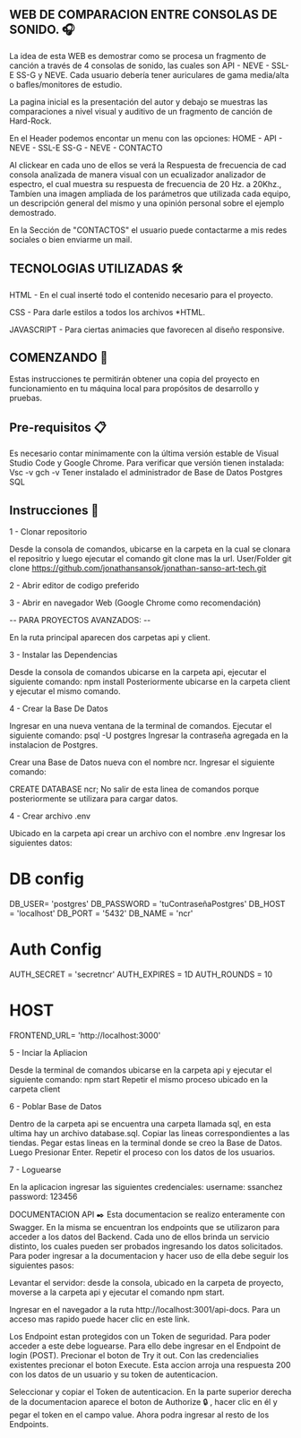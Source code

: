 ## WEB DE COMPARACION ENTRE CONSOLAS DE SONIDO. 🎧

  La idea de esta WEB es demostrar como se procesa un fragmento de canción a través de 4 consolas de sonido, las cuales son API - NEVE - SSL-E SS-G y NEVE. Cada usuario debería tener auriculares de gama media/alta o bafles/monitores de estudio.
  
La pagina inicial es la presentación del autor y debajo se muestras las comparaciones a nivel visual y auditivo de un fragmento de canción de Hard-Rock.

En el Header podemos encontar un menu con las opciones: HOME - API - NEVE - SSL-E SS-G - NEVE - CONTACTO

Al clickear en cada uno de ellos se verá la Respuesta de frecuencia de cad consola analizada de manera visual con un ecualizador analizador de espectro, el cual muestra su respuesta de frecuencia de 20 Hz. a 20Khz., Tambíen una imagen ampliada de los parámetros que utilizada cada equipo, un descripción general del mismo y una opinión personal sobre el ejemplo demostrado. 

En la Sección de "CONTACTOS" el usuario puede contactarme a mis redes sociales o bien enviarme un mail. 

## TECNOLOGIAS UTILIZADAS 🛠️

HTML - En el cual inserté todo el contenido necesario para el proyecto. 

CSS - Para darle estilos a todos los archivos *HTML.  

JAVASCRIPT - Para ciertas animacies que favorecen al diseño responsive. 

 
## COMENZANDO 🚀 
Estas instrucciones te permitirán obtener una copia del proyecto en funcionamiento en tu máquina local para propósitos de desarrollo y pruebas.  

## Pre-requisitos 📋 
Es necesario contar minimamente con la última versión estable de Visual Studio Code y Google Chrome. Para verificar que versión tienen instalada: 
Vsc -v 
gch -v 
Tener instalado el administrador de Base de Datos Postgres SQL 

## Instrucciones 🔧

1 - Clonar repositorio

Desde la consola de comandos, ubicarse en la carpeta en la cual se clonara el repositrio y luego ejecutar el comando git clone mas la url.
User/Folder git clone https://github.com/jonathansansok/jonathan-sanso-art-tech.git

2 - Abrir editor de codigo preferido

3 - Abrir en navegador Web (Google Chrome como recomendación)

-- PARA PROYECTOS AVANZADOS: --

En la ruta principal aparecen dos carpetas api y client.

3 - Instalar las Dependencias


Desde la consola de comandos ubicarse en la carpeta api, ejecutar el siguiente comando:
npm install
Posteriormente ubicarse en la carpeta client y ejecutar el mismo comando.

4 - Crear la Base De Datos


Ingresar en una nueva ventana de la terminal de comandos. Ejecutar el siguiente comando:
psql -U postgres 
Ingresar la contraseña agregada en la instalacion de Postgres.

Crear una Base de Datos nueva con el nombre ncr. Ingresar el siguiente comando:

CREATE DATABASE ncr;
No salir de esta linea de comandos porque posteriormente se utilizara para cargar datos.

4 - Crear archivo .env


Ubicado en la carpeta api crear un archivo con el nombre .env
Ingresar los siguientes datos:
# DB config

DB_USER= 'postgres'
DB_PASSWORD = 'tuContraseñaPostgres'
DB_HOST = 'localhost'
DB_PORT = '5432'
DB_NAME = 'ncr'

# Auth Config

AUTH_SECRET = 'secretncr'
AUTH_EXPIRES = 1D
AUTH_ROUNDS = 10

# HOST
FRONTEND_URL= 'http://localhost:3000'

5 - Inciar la Apliacion


Desde la terminal de comandos ubicarse en la carpeta api y ejecutar el siguiente comando:
npm start
Repetir el mismo proceso ubicado en la carpeta client

6 - Poblar Base de Datos


Dentro de la carpeta api se encuentra una carpeta llamada sql, en esta ultima hay un archivo database.sql.
Copiar las lineas correspondientes a las tiendas.
Pegar estas lineas en la terminal donde se creo la Base de Datos. Luego Presionar Enter.
Repetir el proceso con los datos de los usuarios.

7 - Loguearse


En la aplicacion ingresar las siguientes credenciales:
username: ssanchez
password: 123456

DOCUMENTACION API ✒️
Esta documentacion se realizo enteramente con Swagger. En la misma se encuentran los endpoints que se utilizaron para acceder a los datos del Backend. Cada uno de ellos brinda un servicio distinto, los cuales pueden ser probados ingresando los datos solicitados. Para poder ingresar a la documentacion y hacer uso de ella debe seguir los siguientes pasos:

Levantar el servidor: desde la consola, ubicado en la carpeta de proyecto, moverse a la carpeta api y ejecutar el comando npm start.

Ingresar en el navegador a la ruta http://localhost:3001/api-docs. Para un acceso mas rapido puede hacer clic en este link.

Los Endpoint estan protegidos con un Token de seguridad. Para poder acceder a este debe loguearse. Para ello debe ingresar en el Endpoint de login (POST). Precionar el boton de Try it out. Con las credencialies existentes precionar el boton Execute. Esta accion arroja una respuesta 200 con los datos de un usuario y su token de autenticacion.

Seleccionar y copiar el Token de autenticacion. En la parte superior derecha de la documentacion aparece el boton de Authorize 🔒 , hacer clic en él y pegar el token en el campo value. Ahora podra ingresar al resto de los Endpoints.
